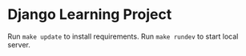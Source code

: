 # Django Learning Project

Run `make update` to install requirements.
Run `make rundev` to start local server.